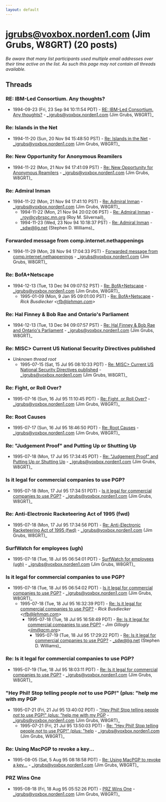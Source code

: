 ```yaml
---
layout: default
---
```


# jgrubs@voxbox.norden1.com (Jim Grubs, W8GRT) (20 posts)

_Be aware that many list participants used multiple email addresses over their time active on the list. As such this page may not contain all threads available._

## Threads

### RE: IBM-Led Consortium. Any thoughts?
+ 1994-09-23 (Fri, 23 Sep 94 10:11:54 PDT) - [RE: IBM-Led Consortium. Any thoughts?](/archive/1994/09/c4277c9de6c5886cf92425fde829f313d7e4e3fab921977f24ad8fac4c3a6f5f) - _jgrubs@voxbox.norden1.com (Jim Grubs, W8GRT)_

### Re: Islands in the Net
+ 1994-11-20 (Sun, 20 Nov 94 15:48:50 PST) - [Re: Islands in the Net](/archive/1994/11/f46f8ee922bd84bfccfe461857cdd26095d477719ddd049ea3a0856e60d113a5) - _jgrubs@voxbox.norden1.com (Jim Grubs, W8GRT)_

### Re: New Opportunity for Anonymous Reamilers
+ 1994-11-22 (Mon, 21 Nov 94 17:41:09 PST) - [Re: New Opportunity for Anonymous Reamilers](/archive/1994/11/cce6da27b96f445cfdaa3c194b641ce5af5960b466b9ae919681ec233ff001e8) - _jgrubs@voxbox.norden1.com (Jim Grubs, W8GRT)_

### Re: Admiral Inman
+ 1994-11-22 (Mon, 21 Nov 94 17:41:10 PST) - [Re: Admiral Inman](/archive/1994/11/d2c45f20bd57bac820785776e5782671b44b12944b0fcc5175b502224ac16ea7) - _jgrubs@voxbox.norden1.com (Jim Grubs, W8GRT)_
  + 1994-11-22 (Mon, 21 Nov 94 20:02:06 PST) - [Re: Admiral Inman](/archive/1994/11/d987477f4dc7557fafacdd59437a149dd89f77861450cfad62ea66f6edf7c99e) - _roy@cybrspc.mn.org (Roy M. Silvernail)_
  + 1994-11-23 (Wed, 23 Nov 94 10:18:37 PST) - [Re: Admiral Inman](/archive/1994/11/df409d024bc4741cdf92d8eada2729335268eac4b5359bb73bcde3fc539dfeb5) - _sdw@lig.net (Stephen D. Williams)_

### Forwarded message from comp.internet.nethappenings
+ 1994-11-29 (Mon, 28 Nov 94 17:04:33 PST) - [Forwarded message from comp.internet.nethappenings](/archive/1994/11/81623bae8dd1030107be62afd8ff9e1994687c212ed7861127f91e04fa33aae1) - _jgrubs@voxbox.norden1.com (Jim Grubs, W8GRT)_

### Re: BofA+Netscape
+ 1994-12-13 (Tue, 13 Dec 94 09:07:52 PST) - [Re: BofA+Netscape](/archive/1994/12/0c5d8103f2b04aa30cc76bc23cbd66099f77387bbf28858777a45adfbab42f27) - _jgrubs@voxbox.norden1.com (Jim Grubs, W8GRT)_
  + 1995-01-09 (Mon, 9 Jan 95 09:01:00 PST) - [Re: BofA+Netscape](/archive/1995/01/9755c8d4009be5eb4a316c9a8b94e5382db770b5fb65a73db180ab23878345b2) - _Rick Busdiecker \<rfb@lehman.com\>_

### Re: Hal Finney & Bob Rae and Ontario's Parliament
+ 1994-12-13 (Tue, 13 Dec 94 09:07:57 PST) - [Re: Hal Finney & Bob Rae and Ontario's Parliament](/archive/1994/12/0298dfa00a7fb059050cd9a10f6ba2b2d84adfec9142bb5a7f2a6af3e95eb657) - _jgrubs@voxbox.norden1.com (Jim Grubs, W8GRT)_

### Re: MISC> Current US National Security Directives published
+ _Unknown thread root_
  + 1995-07-15 (Sat, 15 Jul 95 08:10:33 PDT) - [Re: MISC> Current US National Security Directives published](/archive/1995/07/c00e56c5bf9c29fd417188c0983cd8ce0bc582f50658a89397c68f9f8a5f1637) - _jgrubs@voxbox.norden1.com (Jim Grubs, W8GRT)_

### Re: Fight, or Roll Over?
+ 1995-07-16 (Sun, 16 Jul 95 11:10:45 PDT) - [Re: Fight, or Roll Over?](/archive/1995/07/516b0121fe158bf8692c38243d42ca1f2c3a9951d2bf86194016fc19b95c0d17) - _jgrubs@voxbox.norden1.com (Jim Grubs, W8GRT)_

### Re: Root Causes
+ 1995-07-17 (Sun, 16 Jul 95 18:46:50 PDT) - [Re: Root Causes](/archive/1995/07/fce32fd028dc0cac7876a1767ccdbe89164f76344b433af22d9c83bbc6fc1db0) - _jgrubs@voxbox.norden1.com (Jim Grubs, W8GRT)_

### Re: "Judgement Proof" and Putting Up or Shutting Up
+ 1995-07-18 (Mon, 17 Jul 95 17:34:45 PDT) - [Re: "Judgement Proof" and Putting Up or Shutting Up](/archive/1995/07/972c864935db262755e9bb2a0c61be764b39697a7c361ca385b9e93ccd1f1cb5) - _jgrubs@voxbox.norden1.com (Jim Grubs, W8GRT)_

### Is it legal for commercial companies to use PGP?
+ 1995-07-18 (Mon, 17 Jul 95 17:34:51 PDT) - [Is it legal for commercial companies to use PGP?](/archive/1995/07/78a53c22639e40e3871579768890a427042a1671166efb92f87cb7e8cdb9098a) - _jgrubs@voxbox.norden1.com (Jim Grubs, W8GRT)_

### Re: Anti-Electronic Racketeering Act of 1995 (fwd)
+ 1995-07-18 (Mon, 17 Jul 95 17:34:56 PDT) - [Re: Anti-Electronic Racketeering Act of 1995 (fwd)](/archive/1995/07/becb1120b04bf0afd3bea00cdee1381a142941564e783049105b3ce23778dd16) - _jgrubs@voxbox.norden1.com (Jim Grubs, W8GRT)_

### SurfWatch for employees (ugh)
+ 1995-07-18 (Tue, 18 Jul 95 06:54:01 PDT) - [SurfWatch for employees (ugh)](/archive/1995/07/9e8e92f049ba743ee9a8716f757bbbd01fa52293b7140017c6b525b868786e1c) - _jgrubs@voxbox.norden1.com (Jim Grubs, W8GRT)_

### Is it legal for commercial companies to use PGP?
+ 1995-07-18 (Tue, 18 Jul 95 06:54:02 PDT) - [Is it legal for commercial companies to use PGP?](/archive/1995/07/e9269d7c03d082f750507060bdd3dfdac7047006f9d4b4754576e88a9408ad81) - _jgrubs@voxbox.norden1.com (Jim Grubs, W8GRT)_
  + 1995-07-18 (Tue, 18 Jul 95 16:32:39 PDT) - [Re: Is it legal for commercial companies to use PGP?](/archive/1995/07/7c69dff6a3912e67e61d485ec557302b7a1efb6acd7478eedc75858a71ddca02) - _Rick Busdiecker \<rfb@lehman.com\>_
    + 1995-07-18 (Tue, 18 Jul 95 16:58:49 PDT) - [Re: Is it legal for commercial companies to use PGP?](/archive/1995/07/a15f7edc9675e0bb1d0179e3f6f8bc8dc7f9572bc7a58f99635aafb5c3468449) - _Jim Gillogly \<jim@acm.org\>_
      + 1995-07-19 (Tue, 18 Jul 95 17:29:22 PDT) - [Re: Is it legal for commercial companies to use PGP?](/archive/1995/07/468d0115dd5b2454e676c1428bb2b31171534ab6b114e281e11d1f0529c1688c) - _sdw@lig.net (Stephen D. Williams)_

### Re: Is it legal for commercial companies to use PGP?
+ 1995-07-19 (Tue, 18 Jul 95 18:03:11 PDT) - [Re: Is it legal for commercial companies to use PGP?](/archive/1995/07/35c3c2d606ac4ecafdd2b2cc06efd8a67d59a47b2ecde2c26e0fc5fc04f02897) - _jgrubs@voxbox.norden1.com (Jim Grubs, W8GRT)_

### "Hey Phil!  Stop telling people *not* to use PGP!"  (plus: "help me with my PGP
+ 1995-07-21 (Fri, 21 Jul 95 13:40:02 PDT) - ["Hey Phil!  Stop telling people *not* to use PGP!"  (plus: "help me with my PGP](/archive/1995/07/969bbbdf9a9ef1aeef57621ad107d6031d04bb5e04179f8742bb2de8e32e2461) - _jgrubs@voxbox.norden1.com (Jim Grubs, W8GRT)_
  + 1995-07-21 (Fri, 21 Jul 95 13:50:03 PDT) - [Re: "Hey Phil!  Stop telling people *not* to use PGP!"  (plus: "help](/archive/1995/07/8f25640ef9e1a666427f221883115acd4e8a2d5ed8de6f8b00c4a47deca2fb30) - _jgrubs@voxbox.norden1.com (Jim Grubs, W8GRT)_

### Re: Using MacPGP to revoke a key...
+ 1995-08-05 (Sat, 5 Aug 95 08:18:58 PDT) - [Re: Using MacPGP to revoke a key...](/archive/1995/08/f132e6af0402c2297864262d2cd052ef94ecf23e4d2627f7be24106a1c20a435) - _jgrubs@voxbox.norden1.com (Jim Grubs, W8GRT)_

### PRZ Wins One
+ 1995-08-18 (Fri, 18 Aug 95 05:52:26 PDT) - [PRZ Wins One](/archive/1995/08/f13e5be8706fc3b2ecaa29a93030654e71e9ee8dec9d613a6d02d9b0af69994b) - _jgrubs@voxbox.norden1.com (Jim Grubs, W8GRT)_

